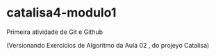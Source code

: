 # catalisa4-modulo1    

Primeira atividade de Git e Github

(Versionando Exercícios de Algoritmo da Aula 02 , do projeyo Catalisa)


